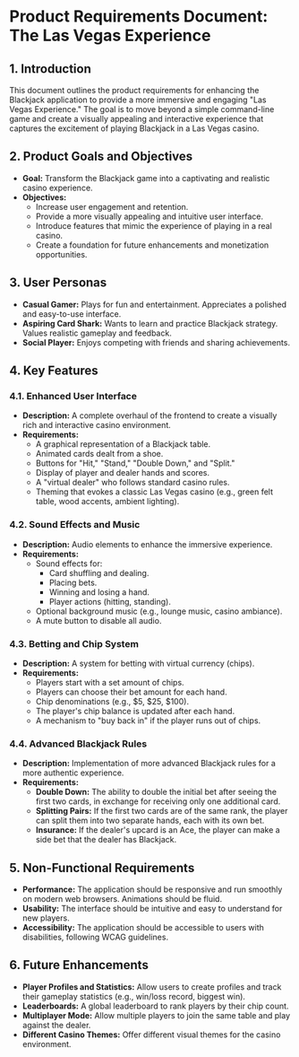 # Product Requirements Document: The Las Vegas Experience

## 1. Introduction

This document outlines the product requirements for enhancing the Blackjack application to provide a more immersive and engaging "Las Vegas Experience." The goal is to move beyond a simple command-line game and create a visually appealing and interactive experience that captures the excitement of playing Blackjack in a Las Vegas casino.

## 2. Product Goals and Objectives

*   **Goal:** Transform the Blackjack game into a captivating and realistic casino experience.
*   **Objectives:**
    *   Increase user engagement and retention.
    *   Provide a more visually appealing and intuitive user interface.
    *   Introduce features that mimic the experience of playing in a real casino.
    *   Create a foundation for future enhancements and monetization opportunities.

## 3. User Personas

*   **Casual Gamer:** Plays for fun and entertainment. Appreciates a polished and easy-to-use interface.
*   **Aspiring Card Shark:** Wants to learn and practice Blackjack strategy. Values realistic gameplay and feedback.
*   **Social Player:** Enjoys competing with friends and sharing achievements.

## 4. Key Features

### 4.1. Enhanced User Interface

*   **Description:** A complete overhaul of the frontend to create a visually rich and interactive casino environment.
*   **Requirements:**
    *   A graphical representation of a Blackjack table.
    *   Animated cards dealt from a shoe.
    *   Buttons for "Hit," "Stand," "Double Down," and "Split."
    *   Display of player and dealer hands and scores.
    *   A "virtual dealer" who follows standard casino rules.
    *   Theming that evokes a classic Las Vegas casino (e.g., green felt table, wood accents, ambient lighting).

### 4.2. Sound Effects and Music

*   **Description:** Audio elements to enhance the immersive experience.
*   **Requirements:**
    *   Sound effects for:
        *   Card shuffling and dealing.
        *   Placing bets.
        *   Winning and losing a hand.
        *   Player actions (hitting, standing).
    *   Optional background music (e.g., lounge music, casino ambiance).
    *   A mute button to disable all audio.

### 4.3. Betting and Chip System

*   **Description:** A system for betting with virtual currency (chips).
*   **Requirements:**
    *   Players start with a set amount of chips.
    *   Players can choose their bet amount for each hand.
    -   Chip denominations (e.g., $5, $25, $100).
    *   The player's chip balance is updated after each hand.
    *   A mechanism to "buy back in" if the player runs out of chips.

### 4.4. Advanced Blackjack Rules

*   **Description:** Implementation of more advanced Blackjack rules for a more authentic experience.
*   **Requirements:**
    *   **Double Down:** The ability to double the initial bet after seeing the first two cards, in exchange for receiving only one additional card.
    *   **Splitting Pairs:** If the first two cards are of the same rank, the player can split them into two separate hands, each with its own bet.
    *   **Insurance:** If the dealer's upcard is an Ace, the player can make a side bet that the dealer has Blackjack.

## 5. Non-Functional Requirements

*   **Performance:** The application should be responsive and run smoothly on modern web browsers. Animations should be fluid.
*   **Usability:** The interface should be intuitive and easy to understand for new players.
*   **Accessibility:** The application should be accessible to users with disabilities, following WCAG guidelines.

## 6. Future Enhancements

*   **Player Profiles and Statistics:** Allow users to create profiles and track their gameplay statistics (e.g., win/loss record, biggest win).
*   **Leaderboards:** A global leaderboard to rank players by their chip count.
*   **Multiplayer Mode:** Allow multiple players to join the same table and play against the dealer.
*   **Different Casino Themes:** Offer different visual themes for the casino environment.
